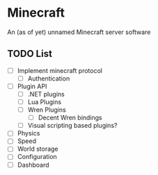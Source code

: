 # Minecraft
An (as of yet) unnamed Minecraft server software

## TODO List
- [ ] Implement minecraft protocol
  - [ ] Authentication
- [ ] Plugin API
  - [ ] .NET plugins
  - [ ] Lua Plugins
  - [ ] Wren Plugins
    - [ ] Decent Wren bindings
  - [ ] Visual scripting based plugins?
- [ ] Physics
- [ ] Speed
- [ ] World storage
- [ ] Configuration
- [ ] Dashboard
